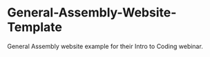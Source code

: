 # General-Assembly-Website-Template
General Assembly website example for their Intro to Coding webinar.
